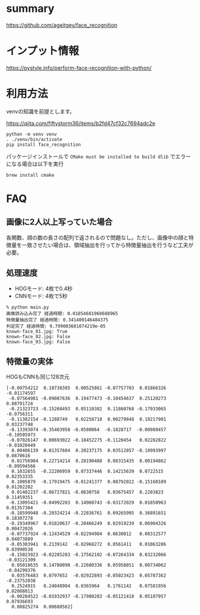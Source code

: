 
# summary

https://github.com/ageitgey/face_recognition

# インプット情報

https://pystyle.info/perform-face-recognition-with-python/


# 利用方法

venvの知識を前提とします。

https://qiita.com/fiftystorm36/items/b2fd47cf32c7694adc2e

```
python -m venv venv
. ./venv/bin/activate
pip install face_recognition
```

パッケージインストールで `CMake must be installed to build dlib` でエラーになる場合は以下を実行

```
brew install cmake
```

# FAQ
## 画像に2人以上写っていた場合

各関数、顔の数の長さの配列で返されるので問題なし。ただし、画像中の顔と特徴量を一致させたい場合は、領域抽出を行ってから特徴量抽出を行うなど工夫が必要。

## 処理速度

 - HOGモード: 4枚で0.4秒
 - CNNモード: 4枚で5秒

```
% python main.py
画像読み込み完了 経過時間: 0.01854681968688965
特徴量抽出完了 経過時間: 0.341400146484375
判定完了 経過時間: 9.799003601074219e-05
known-face_01.jpg: True
known-face_02.jpg: False
known-face_03.jpg: False
```

## 特徴量の実体

HOGもCNNも同じ128次元

```
[-0.09754212  0.10738385  0.00525861 -0.07757703  0.01866326 -0.01174597
 -0.07564981 -0.09087636  0.19477473 -0.10454637  0.25120273  0.08791724
 -0.21323723 -0.15268493  0.05110382  0.11860768 -0.17933065 -0.0756311
 -0.11382154 -0.1288749   0.02258718  0.00279848  0.10217901  0.03237748
 -0.13393074 -0.35403958 -0.0580064  -0.1828717  -0.00989457 -0.10505973
 -0.07026147  0.00693022 -0.18452275 -0.1120454   0.02282822 -0.01020449
  0.00406139  0.01357604  0.20237175  0.03512857 -0.10993997  0.0870616
  0.01756904  0.22714214  0.28190488  0.08315435  0.00194862 -0.09594566
  0.1032655  -0.22206959  0.07337446  0.14215639  0.0722515   0.02353335
  0.1005879  -0.17919475 -0.01241377  0.08792022 -0.15160109  0.01202202
  0.01402237 -0.06727821 -0.0630758   0.03675457  0.2203823   0.11459351
 -0.13095421 -0.04992203  0.14960743 -0.03172029  0.01850963  0.01357304
 -0.18599948 -0.20324214 -0.22836761  0.09265995  0.36891651  0.18307278
 -0.19349967  0.01820637 -0.20466249  0.02919239  0.06904326  0.00472026
 -0.07737924 -0.12434529 -0.02294984  0.0630012   0.08312577  0.04073889
 -0.05303941  0.2139142  -0.02968272  0.0561411   0.01063286  0.03990538
 -0.15023923 -0.02285283 -0.17562102 -0.07264334  0.03232066 -0.03121309
  0.05018635  0.14780098 -0.22680336  0.05958851  0.00734062 -0.04299376
  0.03576483  0.0797652  -0.02922893 -0.05023423  0.05787362 -0.23752038
  0.2524915   0.24048904  0.0365964   0.1761142   0.07581956  0.02088013
 -0.00284522 -0.01932937 -0.17980283 -0.05121418  0.05107957  0.07936693
  0.08825274  0.00680562]
```
